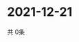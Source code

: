 # 2021-12-21
  共 0条

  <!-- BEGIN -->
  <!-- 最后更新时间Tue Dec 21 2021 10:04:24 GMT+0000 (Coordinated Universal Time) -->
  
  <!-- END -->
  
  